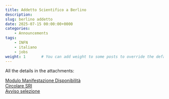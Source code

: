```yaml
---
title: Addetto Scientifico a Berlino
description: 
slug: berlino addetto
date: 2025-07-15 00:00:00+0000
categories:
    - Announcements
tags:
    - INFN
    - italiano
    - jobs
weight: 1       # You can add weight to some posts to override the default sorting (date descending)
---
```


All the details in the attachments:



[Modulo Manifestazione Disponibilità](BERLINO-Modulo-disponibilita.pdf)  
[Circolare SRI](AOO_SRI-2025-0000047-Circolare_SRI_avviso_Addetto_Scientifico_Berlino_Signed.pdf)  
[Avviso selezione](Avviso-selezione-BERLINO_Firmato.pdf)  

